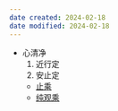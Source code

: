 ```yaml
---
date created: 2024-02-18
date modified: 2024-02-18
---
```

- 心清净
    1. 近行定
    2. 安止定
    - [止乘](止乘.md) 
    - [纯观乘](纯观乘.md) 
